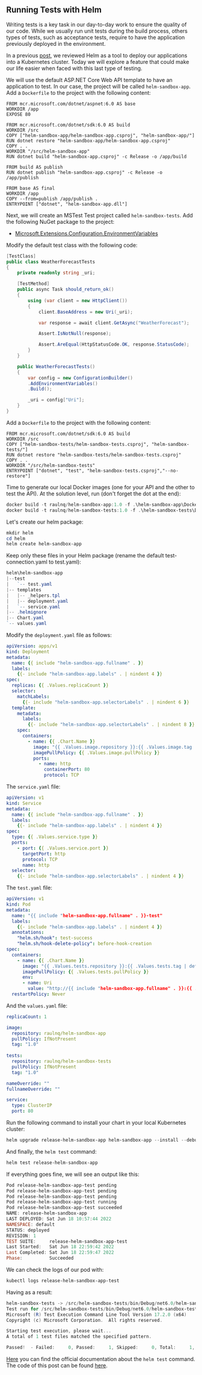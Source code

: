 ## Running Tests with Helm


Writing tests is a key task in our day-to-day work to ensure the quality of our code. While we usually run unit tests during the build process, others types of tests, such as acceptance tests, require to have the application previously deployed in the environment. 

In a previous [post](https://blog.raulnq.com/useful-commands-for-helm), we reviewed Helm as a tool to deploy our applications into a Kubernetes cluster. Today we will explore a feature that could make our life easier when faced with this last type of testing.

We will use the default ASP.NET Core Web API template to have an application to test. In our case, the project will be called `helm-sandbox-app`. Add a `Dockerfile` to the project with the following content:

```
FROM mcr.microsoft.com/dotnet/aspnet:6.0 AS base
WORKDIR /app
EXPOSE 80

FROM mcr.microsoft.com/dotnet/sdk:6.0 AS build
WORKDIR /src
COPY ["helm-sandbox-app/helm-sandbox-app.csproj", "helm-sandbox-app/"]
RUN dotnet restore "helm-sandbox-app/helm-sandbox-app.csproj"
COPY . .
WORKDIR "/src/helm-sandbox-app"
RUN dotnet build "helm-sandbox-app.csproj" -c Release -o /app/build

FROM build AS publish
RUN dotnet publish "helm-sandbox-app.csproj" -c Release -o /app/publish

FROM base AS final
WORKDIR /app
COPY --from=publish /app/publish .
ENTRYPOINT ["dotnet", "helm-sandbox-app.dll"]
``` 

Next, we will create an MSTest Test project called `helm-sandbox-tests`. Add the following NuGet package to the project:

- [Microsoft.Extensions.Configuration.EnvironmentVariables](https://www.nuget.org/packages/Microsoft.Extensions.Configuration.EnvironmentVariables/6.0.1)

Modify the default test class with the following code:

```csharp
[TestClass]
public class WeatherForecastTests
{
    private readonly string _uri;

    [TestMethod]
    public async Task should_return_ok()
    {
        using (var client = new HttpClient())
        {
            client.BaseAddress = new Uri(_uri);

            var response = await client.GetAsync("WeatherForecast");

            Assert.IsNotNull(response);

            Assert.AreEqual(HttpStatusCode.OK, response.StatusCode);
        }
    }

    public WeatherForecastTests()
    {
        var config = new ConfigurationBuilder()
        .AddEnvironmentVariables()
        .Build();

        _uri = config["Uri"];
    }
}
``` 

Add a `Dockerfile` to the project with the following content:

```
FROM mcr.microsoft.com/dotnet/sdk:6.0 AS build
WORKDIR /src
COPY ["helm-sandbox-tests/helm-sandbox-tests.csproj", "helm-sandbox-tests/"]
RUN dotnet restore "helm-sandbox-tests/helm-sandbox-tests.csproj"
COPY . .
WORKDIR "/src/helm-sandbox-tests"
ENTRYPOINT ["dotnet", "test", "helm-sandbox-tests.csproj","--no-restore"]
``` 

Time to generate our local Docker images (one for your API and the other to test the API). At the solution level, run (don't forget the dot at the end):

```powershell
docker build -t raulnq/helm-sandbox-app:1.0 -f .\helm-sandbox-app\Dockerfile .
docker build -t raulnq/helm-sandbox-tests:1.0 -f .\helm-sandbox-tests\Dockerfile .
``` 

Let's create our helm package:

```powershell
mkdir helm
cd helm
helm create helm-sandbox-app
``` 

Keep only these files in your Helm package (rename the default test-connection.yaml to test.yaml):

```powershell
helm\helm-sandbox-app
|--test
|   `-- test.yaml
|-- templates
|   |-- _helpers.tpl
|   |-- deployment.yaml
|   `-- service.yaml
|-- .helmignore
|-- Chart.yaml
`-- values.yaml

``` 

Modify the `deployment.yaml` file as follows:

```yaml
apiVersion: apps/v1
kind: Deployment
metadata:
  name: {{ include "helm-sandbox-app.fullname" . }}
  labels:
    {{- include "helm-sandbox-app.labels" . | nindent 4 }}
spec:
  replicas: {{ .Values.replicaCount }}
  selector:
    matchLabels:
      {{- include "helm-sandbox-app.selectorLabels" . | nindent 6 }}
  template:
    metadata:
      labels:
        {{- include "helm-sandbox-app.selectorLabels" . | nindent 8 }}
    spec:
      containers:
        - name: {{ .Chart.Name }}
          image: "{{ .Values.image.repository }}:{{ .Values.image.tag | default .Chart.AppVersion }}"
          imagePullPolicy: {{ .Values.image.pullPolicy }}
          ports:
            - name: http
              containerPort: 80
              protocol: TCP

``` 

The `service.yaml` file:

```yaml
apiVersion: v1
kind: Service
metadata:
  name: {{ include "helm-sandbox-app.fullname" . }}
  labels:
    {{- include "helm-sandbox-app.labels" . | nindent 4 }}
spec:
  type: {{ .Values.service.type }}
  ports:
    - port: {{ .Values.service.port }}
      targetPort: http
      protocol: TCP
      name: http
  selector:
    {{- include "helm-sandbox-app.selectorLabels" . | nindent 4 }}

``` 

The `test.yaml` file:

```yaml
apiVersion: v1
kind: Pod
metadata:
  name: "{{ include "helm-sandbox-app.fullname" . }}-test"
  labels:
    {{- include "helm-sandbox-app.labels" . | nindent 4 }}
  annotations:
    "helm.sh/hook": test-success
    "helm.sh/hook-delete-policy": before-hook-creation
spec:
  containers:
    - name: {{ .Chart.Name }}
      image: "{{ .Values.tests.repository }}:{{ .Values.tests.tag | default .Chart.AppVersion }}"
      imagePullPolicy: {{ .Values.tests.pullPolicy }}
      env:
      - name: Uri
        value: "http://{{ include "helm-sandbox-app.fullname" . }}:{{ .Values.service.port }}"
  restartPolicy: Never

``` 

And the `values.yaml` file:

```yaml
replicaCount: 1

image:
  repository: raulnq/helm-sandbox-app
  pullPolicy: IfNotPresent
  tag: "1.0"
  
tests:
  repository: raulnq/helm-sandbox-tests
  pullPolicy: IfNotPresent
  tag: "1.0"

nameOverride: ""
fullnameOverride: ""

service:
  type: ClusterIP
  port: 80
``` 

Run the following command to install your chart in your local Kubernetes cluster:

```powershell
helm upgrade release-helm-sandbox-app helm-sandbox-app --install --debug
``` 

And finally, the `helm test` command:

```powershell
helm test release-helm-sandbox-app
``` 

If everything goes fine, we will see an output like this:

```powershell
Pod release-helm-sandbox-app-test pending
Pod release-helm-sandbox-app-test pending
Pod release-helm-sandbox-app-test pending
Pod release-helm-sandbox-app-test running
Pod release-helm-sandbox-app-test succeeded
NAME: release-helm-sandbox-app
LAST DEPLOYED: Sat Jun 18 10:57:44 2022
NAMESPACE: default
STATUS: deployed
REVISION: 1
TEST SUITE:     release-helm-sandbox-app-test
Last Started:   Sat Jun 18 22:59:42 2022
Last Completed: Sat Jun 18 22:59:47 2022
Phase:          Succeeded
``` 

We can check the logs of our pod with:

```powershell
kubectl logs release-helm-sandbox-app-test
``` 

Having as a result:

```powershell
helm-sandbox-tests -> /src/helm-sandbox-tests/bin/Debug/net6.0/helm-sandbox-tests.dll
Test run for /src/helm-sandbox-tests/bin/Debug/net6.0/helm-sandbox-tests.dll (.NETCoreApp,Version=v6.0)
Microsoft (R) Test Execution Command Line Tool Version 17.2.0 (x64)
Copyright (c) Microsoft Corporation.  All rights reserved.

Starting test execution, please wait...
A total of 1 test files matched the specified pattern.

Passed!  - Failed:     0, Passed:     1, Skipped:     0, Total:     1, Duration: 115 ms - /src/helm-sandbox-tests/bin/Debug/net6.0/helm-sandbox-tests.dll (net6.0)
``` 

[Here](https://helm.sh/docs/topics/chart_tests/) you can find the official documentation about the `helm test` command. The code of this post can be found [here](https://github.com/raulnq/helm-sandbox).









